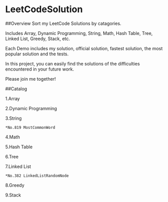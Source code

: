 # LeetCodeSolution

##Overview
Sort my LeetCode Solutions by catagories.

Includes Array, Dynamic Programming, String, Math, Hash Table, Tree, Linked List, Greedy, Stack, etc.

Each Demo includes my solution, official solution, fastest solution, the most popular solution and the tests.

In this project, you can easily find the solutions of the difficulties encountered in your future work.

Please join me together!

##Catalog

1.Array

2.Dynamic Programming

3.String

    *No.819 MostCommonWord
    
4.Math

5.Hash Table

6.Tree

7.Linked List

    *No.382 LinkedListRandomNode
    
8.Greedy

9.Stack